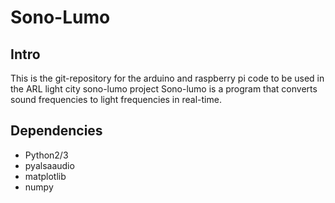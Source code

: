 # Sono-Lumo

## Intro

This is the git-repository for the arduino and raspberry pi code to be used in the ARL light city sono-lumo project
Sono-lumo is a program that converts sound frequencies to light frequencies in real-time.

## Dependencies

* Python2/3 
* pyalsaaudio
* matplotlib
* numpy

